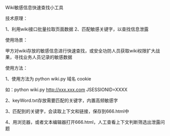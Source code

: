  Wiki敏感信息快速查找小工具
 
 
 技术原理：
 
 1、利用wiki接口批量拉取页面数据
 2、匹配敏感关键字，以查找信息泄露
 

 使用场景：
 
 甲方对wiki存放的敏感信息进行快速查找，或安全功防人员获取wiki权限扩大战果，寻找业务人员记录的敏感数据


 使用方法：
 
 1、使用方法为 python wiki.py 域名 cookie 
 
  如：python wiki.py http://xxx.xxx.com  JSESSIONID=XXXX
 
 2、keyWord.txt存放需要匹配的关键字，内置高频敏感字
 
 3、匹配到的关键字，会读取上下文和链接，保存到666.html中
 
 4、用浏览器，或者文本编辑器打开666.html，人工查看上下文判断筛选出泄露问题
